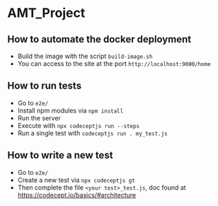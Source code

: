 # AMT_Project

## How to automate the docker deployment

- Build the image with the script `build-image.sh`
- You can access to the site at the port `http://localhost:9000/home`

## How to run tests

- Go to `e2e/`
- Install npm modules via `npm install`
- Run the server
- Execute with `npx codeceptjs run --steps`
- Run a single test with `codeceptjs run . my_test.js`

## How to write a new test

- Go to `e2e/`
- Create a new test via `npx codeceptjs gt`
- Then complete the file `<your test>_test.js`, doc found at https://codecept.io/basics/#architecture
